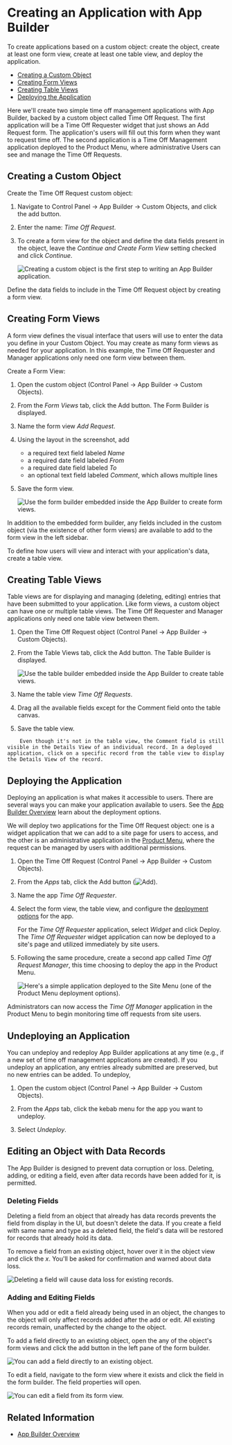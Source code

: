 # Creating an Application with App Builder

To create applications based on a custom object: create the object, create at least one form view, create at least one table view, and deploy the application.

* [Creating a Custom Object](#creating-a-custom-object)
* [Creating Form Views](#creating-form-views)
* [Creating Table Views](#creating-table-views)
* [Deploying the Application](#deploying-the-application)

Here we'll create two simple time off management applications with App Builder, backed by a custom object called Time Off Request. The first application will be a Time Off Requester widget that just shows an Add Request form. The application's users will fill out this form when they want to request time off. The second application is a Time Off Management application deployed to the Product Menu, where administrative Users can see and manage the Time Off Requests.

## Creating a Custom Object

Create the Time Off Request custom object:

1. Navigate to Control Panel &rarr; App Builder &rarr; Custom Objects, and click the add button.

1. Enter the name: _Time Off Request_.

1. To create a form view for the object and define the data fields present in the object, leave the _Continue and Create Form View_ setting checked and click _Continue_.

    ![Creating a custom object is the first step to writing an App Builder application.](./creating-an-application-with-app-builder/images/01.png)

Define the data fields to include in the Time Off Request object by creating a form view.

## Creating Form Views

A form view defines the visual interface that users will use to enter the data you define in your Custom Object. You may create as many form views as needed for your application. In this example, the Time Off Requester and Manager applications only need one form view between them.

Create a Form View:

1. Open the custom object (Control Panel &rarr; App Builder &rarr; Custom Objects).

1. From the _Form Views_ tab, click the Add button. The Form Builder is displayed.

1. Name the form view _Add Request_.

1. Using the layout in the screenshot, add

    * a required text field labeled _Name_
    * a required date field labeled _From_
    * a required date field labeled _To_
    * an optional text field labeled _Comment_, which allows multiple lines

1. Save the form view.

    ![Use the form builder embedded inside the App Builder to create form views.](./creating-an-application-with-app-builder/images/02.png)

In addition to the embedded form builder, any fields included in the custom object (via the existence of other form views) are available to add to the form view in the left sidebar.

To define how users will view and interact with your application's data, create a table view.

## Creating Table Views

Table views are for displaying and managing (deleting, editing) entries that have been submitted to your application. Like form views, a custom object can have one or multiple table views. The Time Off Requester and Manager applications only need one table view between them.

1. Open the Time Off Request object (Control Panel &rarr; App Builder &rarr; Custom Objects).

1. From the Table Views tab, click the Add button. The Table Builder is displayed.

    ![Use the table builder embedded inside the App Builder to create table views.](./creating-an-application-with-app-builder/images/03.png)

1. Name the table view _Time Off Requests_.

1. Drag all the available fields except for the Comment field onto the table canvas.

1. Save the table view.

```note::
    Even though it's not in the table view, the Comment field is still visible in the Details View of an individual record. In a deployed application, click on a specific record from the table view to display the Details View of the record.
```

## Deploying the Application

Deploying an application is what makes it accessible to users. There are several ways you can make your application available to users. See the [App Builder Overview](./app-builder-overview.md#deployment) learn about the deployment options.

We will deploy two applications for the Time Off Request object: one is a widget application that we can add to a site page for users to access, and the other is an administrative application in the [Product Menu](../../getting-started/navigating-dxp.md#product-menu), where the request can be managed by users with additional permissions.

1. Open the Time Off Request (Control Panel &rarr; App Builder &rarr; Custom Objects).

1. From the _Apps_ tab, click the Add button (![Add](../../images/icon-add.png)).

1. Name the app _Time Off Requester_.

1. Select the form view, the table view, and configure the [deployment options](./app-builder-overview.md#deployment) for the app.

    For the _Time Off Requester_ application, select _Widget_ and click Deploy. The _Time Off Requester_ widget application can now be deployed to a site's page and utilized immediately by site users.

1. Following the same procedure, create a second app called _Time Off Request Manager_, this time choosing to deploy the app in the Product Menu.

    ![Here's a simple application deployed to the Site Menu (one of the Product Menu deployment options).](./creating-an-application-with-app-builder/images/04.png)

Administrators can now access the _Time Off Manager_ application in the Product Menu to begin monitoring time off requests from site users.

## Undeploying an Application

You can undeploy and redeploy App Builder applications at any time (e.g., if a new set of time off management applications are created). If you undeploy an application, any entries already submitted are preserved, but no new entries can be added. To undeploy,

1. Open the custom object (Control Panel &rarr; App Builder &rarr; Custom Objects).

1. From the _Apps_ tab, click the kebab menu for the app you want to undeploy.

1. Select _Undeploy_.

## Editing an Object with Data Records

The App Builder is designed to prevent data corruption or loss. Deleting, adding, or editing a field, even after data records have been added for it, is permitted. 

### Deleting Fields 

Deleting a field from an object that already has data records prevents the field from display in the UI, but doesn't delete the data. If you create a field with same name and type as a deleted field, the field's data will be restored for records that already hold its data.

To remove a field from an existing object, hover over it in the object view and click the *x*. You'll be asked for confirmation and warned about data loss.

![Deleting a field will cause data loss for existing records.](./creating-an-application-with-app-builder/images/06.png)

### Adding and Editing Fields

When you add or edit a field already being used in an object, the changes to the object will only affect records added after the add or edit. All existing records remain, unaffected by the change to the object.

To add a field directly to an existing object, open the any of the object's form views and click the add button in the left pane of the form builder.

![You can add a field directly to an existing object.](./creating-an-application-with-app-builder/images/05.png)

To edit a field, navigate to the form view where it exists and click the field in the form builder. The field properties will open.

![You can edit a field from its form view.](./creating-an-application-with-app-builder/images/07.png)

## Related Information

* [App Builder Overview](./app-builder-overview.md)
